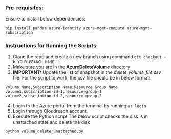 ### Pre-requisites:

Ensure to install below dependencies:
```
pip install pandas azure-identity azure-mgmt-compute azure-mgmt-subscription
```

### Instructions for Running the Scripts:
1. Clone the repo and create a new branch using command `git checkout -b YOUR_BRANCH_NAME`
2. Make sure you are in the **AzureDeleteVolume** directory
3. **IMPORTANT:** Update the list of snapshot in the *delete_volume_file.csv* file. For the script to work, the csv file should be in below format:
```
Volume Name,Subscription Name,Resource Group Name
volume1,subscription-id-1,resource-group-1
volume2,subscription-id-2,resource-group-2
```
4. Login to the Azure portal from the terminal by running `az login`
5. Login through Cloudreach account.
6. Execute the Python script
   The below script checks the disk is in unattached state and delete the disk
```
python volume_delete_unattached.py
```
